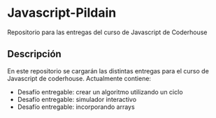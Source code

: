 # Javascript-Pildain

Repositorio para las entregas del curso de Javascript de Coderhouse

## Descripción

En este repositorio se cargarán las distintas entregas para el curso de Javascript de coderhouse. Actualmente contiene:

- Desafío entregable: crear un algoritmo utilizando un ciclo
- Desafío entregable: simulador interactivo
- Desafío entregable: incorporando arrays